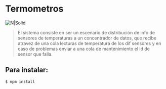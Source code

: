 # Termometros

![N|Solid](http://damiancipolat.com/webFiles/sensores.png)

> El sistema consiste en ser un escenario de distribución de info de sensores de temperaturas a un concentrador de datos, que recibe atravez de una cola
lecturas de temperatura de los dif sensores y en caso de problemas enviar a una cola de mantenimiento el id de sensor que falla.

## Para instalar:

```sh
$ npm install
```
